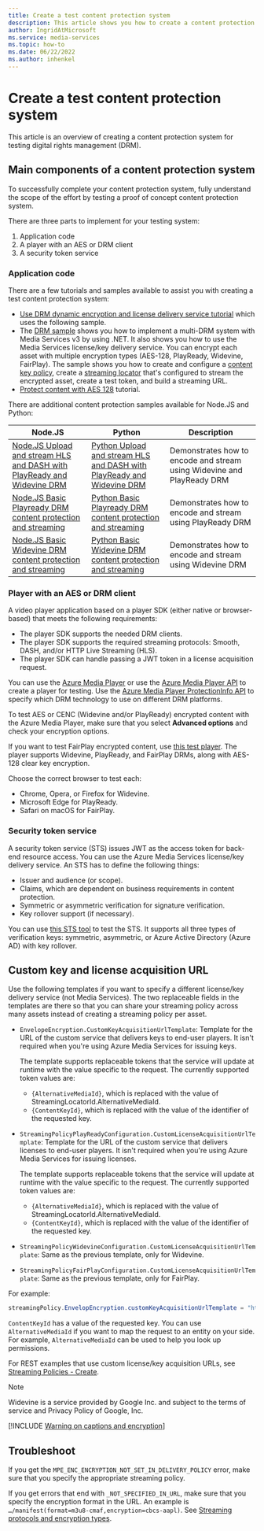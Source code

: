 ```yaml
---
title: Create a test content protection system
description: This article shows you how to create a content protection system for testing digital rights management.
author: IngridAtMicrosoft
ms.service: media-services
ms.topic: how-to
ms.date: 06/22/2022
ms.author: inhenkel
---
```


# Create a test content protection system

This article is an overview of creating a content protection system for testing digital rights management (DRM).

## Main components of a content protection system

To successfully complete your content protection system, fully understand the scope of the effort by testing a proof of concept content protection system.

There are three parts to implement for your testing system:

1. Application code
1. A player with an AES or DRM client
1. A security token service

### Application code

There are a few tutorials and samples available to assist you with creating a test content protection system:

- [Use DRM dynamic encryption and license delivery service tutorial](drm-protect-with-drm-tutorial.md) which uses the following sample.
- The [DRM sample](https://github.com/Azure-Samples/media-services-v3-dotnet-tutorials/blob/main/AMSV3Tutorials/EncryptWithDRM/Program.cs) shows you how to implement a multi-DRM system with Media Services v3 by using .NET. It also shows you how to use the Media Services license/key delivery service. You can encrypt each asset with multiple encryption types (AES-128, PlayReady, Widevine, FairPlay). The sample shows you how to create and configure a [content key policy](drm-content-key-policy-concept.md), create a [streaming locator](stream-streaming-locators-concept.md) that's configured to stream the encrypted asset, create a test token, and build a streaming URL.
- [Protect content with AES 128](drm-protect-with-aes128-tutorial.md) tutorial.

There are additional content protection samples available for Node.JS and Python:

| **Node.JS** | **Python** | Description |
|---|---| ---|
|[Node.JS Upload and stream HLS and DASH with PlayReady and Widevine DRM](https://github.com/Azure-Samples/media-services-v3-node-tutorials/blob/main/Streaming/StreamFilesWithDRMSample/index.ts)|[Python Upload and stream HLS and DASH with PlayReady and Widevine DRM](https://github.com/Azure-Samples/media-services-v3-python/blob/main/Streaming/StreamFilesWithDRM/stream-files-with-drm-sample.py)| Demonstrates how to encode and stream using Widevine and PlayReady DRM |
|[Node.JS Basic Playready DRM content protection and streaming](https://github.com/Azure-Samples/media-services-v3-node-tutorials/blob/main/ContentProtection/BasicPlayready/index.ts)|[Python Basic Playready DRM content protection and streaming](https://github.com/Azure-Samples/media-services-v3-python/blob/main/ContentProtection/BasicPlayReady/basic-play-ready.py)| Demonstrates how to encode and stream using PlayReady DRM |
|[Node.JS Basic Widevine DRM content protection and streaming](https://github.com/Azure-Samples/media-services-v3-node-tutorials/blob/main/ContentProtection/BasicWidevine/index.ts)| [Python Basic Widevine DRM content protection and streaming](https://github.com/Azure-Samples/media-services-v3-python/blob/main/ContentProtection/BasicWidevine/basic-widevine.py) | Demonstrates how to encode and stream using Widevine DRM |


### Player with an AES or DRM client

A video player application based on a player SDK (either native or browser-based) that meets the following requirements:

* The player SDK supports the needed DRM clients.
* The player SDK supports the required streaming protocols: Smooth, DASH, and/or HTTP Live Streaming (HLS).
* The player SDK can handle passing a JWT token in a license acquisition request.

You can use the [Azure Media Player](https://aka.ms/azuremediaplayer) or use the [Azure Media Player API](https://amp.azure.net/libs/amp/latest/docs/) to create a player for testing. Use the [Azure Media Player ProtectionInfo API](https://amp.azure.net/libs/amp/latest/docs/) to specify which DRM technology to use on different DRM platforms.

To test AES or CENC (Widevine and/or PlayReady) encrypted content with the Azure Media Player, make sure that you select **Advanced options** and check your encryption options.

If you want to test FairPlay encrypted content, use [this test player](https://aka.ms/amtest). The player supports Widevine, PlayReady, and FairPlay DRMs, along with AES-128 clear key encryption.

Choose the correct browser to test each:

* Chrome, Opera, or Firefox for Widevine.
* Microsoft Edge for PlayReady.
* Safari on macOS for FairPlay.

### Security token service

A security token service (STS) issues JWT as the access token for back-end resource access. You can use the Azure Media Services license/key delivery service. An STS has to define the following things:

* Issuer and audience (or scope).
* Claims, which are dependent on business requirements in content protection.
* Symmetric or asymmetric verification for signature verification.
* Key rollover support (if necessary).

You can use [this STS tool](https://openidconnectweb.azurewebsites.net/DRMTool/Jwt) to test the STS. It supports all three types of verification keys: symmetric, asymmetric, or Azure Active Directory (Azure AD) with key rollover.

## Custom key and license acquisition URL

Use the following templates if you want to specify a different license/key delivery service (not Media Services). The two replaceable fields in the templates are there so that you can share your streaming policy across many assets instead of creating a streaming policy per asset.

* `EnvelopeEncryption.CustomKeyAcquisitionUrlTemplate`: Template for the URL of the custom service that delivers keys to end-user players. It isn't required when you're using Azure Media Services for issuing keys.

   The template supports replaceable tokens that the service will update at runtime with the value specific to the request.  The currently supported token values are:
   * `{AlternativeMediaId}`, which is replaced with the value of StreamingLocatorId.AlternativeMediaId.
   * `{ContentKeyId}`, which is replaced with the value of the identifier of the requested key.
* `StreamingPolicyPlayReadyConfiguration.CustomLicenseAcquisitionUrlTemplate`: Template for the URL of the custom service that delivers licenses to end-user players. It isn't required when you're using Azure Media Services for issuing licenses.

   The template supports replaceable tokens that the service will update at runtime with the value specific to the request. The currently supported token values are:
   * `{AlternativeMediaId}`, which is replaced with the value of StreamingLocatorId.AlternativeMediaId.
   * `{ContentKeyId}`, which is replaced with the value of the identifier of the requested key.
* `StreamingPolicyWidevineConfiguration.CustomLicenseAcquisitionUrlTemplate`: Same as the previous template, only for Widevine.
* `StreamingPolicyFairPlayConfiguration.CustomLicenseAcquisitionUrlTemplate`: Same as the previous template, only for FairPlay.

For example:

```csharp
streamingPolicy.EnvelopEncryption.customKeyAcquisitionUrlTemplate = "https://mykeyserver.hostname.com/envelopekey/{AlternativeMediaId}/{ContentKeyId}";
```

`ContentKeyId` has a value of the requested key. You can use `AlternativeMediaId` if you want to map the request to an entity on your side. For example, `AlternativeMediaId` can be used to help you look up permissions.

For REST examples that use custom license/key acquisition URLs, see [Streaming Policies - Create](/rest/api/media/streamingpolicies/create).

> [!NOTE]
> Widevine is a service provided by Google Inc. and subject to the terms of service and Privacy Policy of Google, Inc.

[!INCLUDE [Warning on captions and encryption](./includes/warning-captions-encryption.md)]

## Troubleshoot

If you get the `MPE_ENC_ENCRYPTION_NOT_SET_IN_DELIVERY_POLICY` error, make sure that you specify the appropriate streaming policy.

If you get errors that end with `_NOT_SPECIFIED_IN_URL`, make sure that you specify the encryption format in the URL. An example is `…/manifest(format=m3u8-cmaf,encryption=cbcs-aapl)`. See [Streaming protocols and encryption types](drm-streaming-protocol-encryption-types-reference.md).